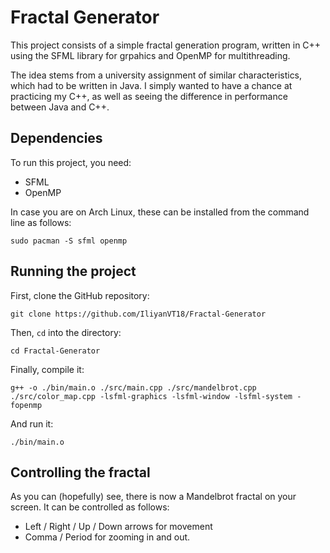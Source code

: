 # Fractal Generator
This project consists of a simple fractal generation program, written in C++ using the SFML library for grpahics 
and OpenMP for multithreading. 

The idea stems from a university assignment of similar characteristics, which had to be written in Java. I simply 
wanted to have a chance at practicing my C++, as well as seeing the difference in performance between Java and C++.

## Dependencies 
To run this project, you need:
- SFML
- OpenMP

In case you are on Arch Linux, these can be installed from the command line as follows:
```
sudo pacman -S sfml openmp
```

## Running the project 
First, clone the GitHub repository:
```
git clone https://github.com/IliyanVT18/Fractal-Generator 
```

Then, `cd` into the directory:
```
cd Fractal-Generator
```

Finally, compile it: 
```
g++ -o ./bin/main.o ./src/main.cpp ./src/mandelbrot.cpp  ./src/color_map.cpp -lsfml-graphics -lsfml-window -lsfml-system -fopenmp
```

And run it:
```
./bin/main.o
```

## Controlling the fractal 
As you can (hopefully) see, there is now a Mandelbrot fractal on your screen. It can be controlled as follows:
- Left / Right / Up / Down arrows for movement 
- Comma / Period for zooming in and out.
